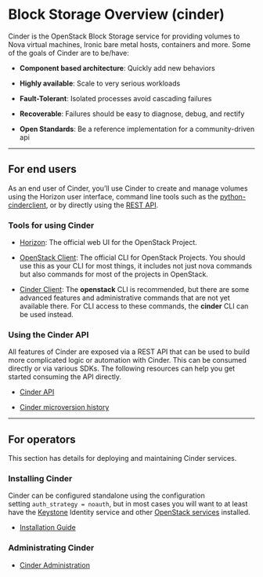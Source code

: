 # **Block Storage Overview (cinder)**

Cinder is the OpenStack Block Storage service for providing volumes to Nova virtual machines, Ironic bare metal hosts, containers and more. Some of the goals of Cinder are to be/have:

* **Component based architecture**: Quickly add new behaviors

* **Highly available**: Scale to very serious workloads

* **Fault-Tolerant**: Isolated processes avoid cascading failures

* **Recoverable**: Failures should be easy to diagnose, debug, and rectify

* **Open Standards**: Be a reference implementation for a community-driven api

---

## **For end users**

As an end user of Cinder, you’ll use Cinder to create and manage volumes using the Horizon user interface, command line tools such as the [python-cinderclient](https://docs.openstack.org/python-cinderclient/latest/), or by directly using the [REST API](https://docs.openstack.org/api-ref/block-storage/).

### Tools for using Cinder

* [Horizon](https://docs.openstack.org/horizon/latest/user/manage-volumes.html): The official web UI for the OpenStack Project.

* [OpenStack Client](https://docs.openstack.org/python-openstackclient/latest/): The official CLI for OpenStack Projects. You should use this as your CLI for most things, it includes not just nova commands but also commands for most of the projects in OpenStack.

* [Cinder Client](https://docs.openstack.org/python-cinderclient/latest/user/shell.html): The **openstack** CLI is recommended, but there are some advanced features and administrative commands that are not yet available there. For CLI access to these commands, the **cinder** CLI can be used instead.

### Using the Cinder API

All features of Cinder are exposed via a REST API that can be used to build more complicated logic or automation with Cinder. This can be consumed directly or via various SDKs. The following resources can help you get started consuming the API directly.

* [Cinder API](https://docs.openstack.org/api-ref/block-storage/)

* [Cinder microversion history](https://docs.openstack.org/cinder/zed/contributor/api_microversion_history.html)

---

## **For operators**

This section has details for deploying and maintaining Cinder services.

### Installing Cinder

Cinder can be configured standalone using the configuration setting `auth_strategy = noauth`, but in most cases you will want to at least have the [Keystone](https://docs.openstack.org/keystone/latest/install/) Identity service and other [OpenStack services](https://docs.openstack.org/latest/install/) installed.

* [Installation Guide](https://docs.openstack.org/cinder/zed/install/index.html)

### Administrating Cinder

* [Cinder Administration](https://docs.openstack.org/cinder/zed/admin/index.html)
